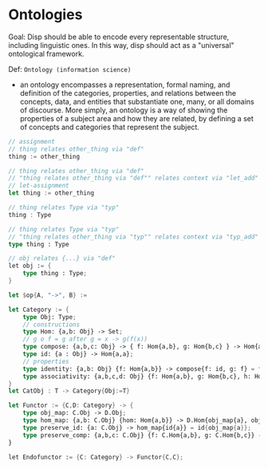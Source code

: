 # Ontologies

Goal: Disp should be able to encode every representable structure, including linguistic ones. In this way, disp should act as a "universal" ontological framework.

Def: `Ontology (information science)`
 - an ontology encompasses a representation, formal naming, and definition of the categories, properties, and relations between the concepts, data, and entities that substantiate one, many, or all domains of discourse. More simply, an ontology is a way of showing the properties of a subject area and how they are related, by defining a set of concepts and categories that represent the subject.

```rust
// assignment
// thing relates other_thing via "def"
thing := other_thing

// thing relates other_thing via "def"
// "thing relates other_thing via "def"" relates context via "let_add"
// let-assignment
let thing := other_thing

// thing relates Type via "typ"
thing : Type

// thing relates Type via "typ"
// "thing relates other_thing via "typ"" relates context via "typ_add"
type thing : Type

// obj relates {...} via "def"
let obj := {
	type thing : Type;
}
```


```rust
let $op{A, "->", B} := 

let Category := {
	type Obj: Type;
	// constructions
	type Hom: {a,b: Obj} -> Set;
	// g o f = g after g = x -> g(f(x))
	type compose: {a,b,c: Obj} -> { f: Hom{a,b}, g: Hom{b,c} } -> Hom{a,c};
	type id: {a : Obj} -> Hom{a,a};
	// properties
	type identity: {a,b: Obj} {f: Hom{a,b}} -> compose{f: id, g: f} = f = compose{f, g: id};
	type associativity: {a,b,c,d: Obj} {f: Hom{a,b}, g: Hom{b,c}, h: Hom{a,b}} => compose{f, compose{f:g,g:h}} = compose{f: compose{f,g}, g:h};
}
let CatObj : T -> Category{Obj:=T}

let Functor := {C,D: Category} -> {
	type obj_map: C.Obj -> D.Obj;
	type hom_map: {a,b: C.Obj} {hom: Hom{a,b}} -> D.Hom{obj_map{a}, obj_map{b}};
	type preserve_id: {a: C.Obj} -> hom_map{id{a}} = id{obj_map{a}};
	type preserve_comp: {a,b,c: C.Obj} {f: C.Hom{a,b}, g: C.Hom{b,c}} -> ???
}

let Endofunctor := {C: Category} -> Functor{C,C};

```